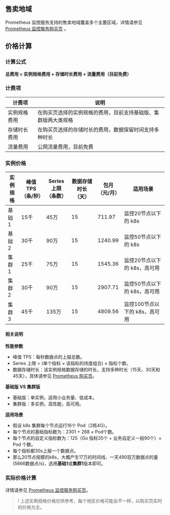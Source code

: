 ## 售卖地域 

Prometheus 监控服务支持的售卖地域覆盖多个主要区域，详情请参见 [Prometheus 监控服务购买页](https://buy.cloud.tencent.com/prometheus) 。


## 价格计算

### 计算公式
**总费用 = 实例规格费用 + 存储时长费用 + 流量费用（目前免费）**

### 计费项

|计费项|说明|
|-----|----|
|实例规格费用|在购买页选择的实例规格的费用，目前支持基础版、集群版两大类规格|
|存储时长费用|在购买页选择的存储时长的费用，数据保留时间支持多种时长|
|流量费用|公网流量费用，目前免费|

### 实例价格

| 实例<br>规格 | 峰值 <br>TPS（条/秒） | Series 上限<br>（条数） | 数据存储时长<br>（天） | <center>包月<br>（元/月）</center> | 适用场景                     |
| -------- | -------------- | ---------------- | ---------------- | ----------- | ---------------------------- |
| 基础1    | 15千           | 45万             | 15             | 711.97    | 监控20节点以下的  k8s          |
| 基础2    | 30千           | 90万             | 15             | 1240.99   | 监控50节点以下的 k8s          |
| 集群1    | 25千           | 75万             | 15             | 1545.36   | 监控20节点以下的 k8s，高可用  |
| 集群2    | 30千           | 90万             | 15             | 2907.71   | 监控50节点以下的 k8s，高可用  |
| 集群3    | 45千           | 135万            | 15             | <nobr>4809.56</nobr>   | 监控100节点以下的 k8s，高可用 |






#### 相关说明

**性能参数**
- 峰值 TPS：每秒数据点的上报总数。
- Series 上限 = (单个指标 × 该指标的纬度组合) × 指标个数。
- 数据存储时长：该实例规格数据存储的时长，支持多种时长（15天、30天和45天），具体请参见 [Prometheus 购买页](https://buy.cloud.tencent.com/prometheus)。


**基础版 VS 集群版**
- 基础版：单实例，适用小业务量、低成本。
- 集群版：多实例，高性能，高可用。

**适用场景**

- 假设 k8s 集群每个节点运行16个 Pod（2核4G）。
- 每个节点的基础指标数为：2301 + 268 × Pod个数。
- 每个节点的自定义指标数为：125（Go 指标35个 + 业务自定义一般90个）× Pod 个数。
- 每个指标都30s上报一个数据点。
- 那么20节点规模的k8s，大概产生17万的时间线、一天490百万数据点的量(5666数据点/s)，选用**基础1**或**集群1**版本即可。


### 实际价格计算

详情请参见 [ Prometheus 监控服务购买页](https://buy.cloud.tencent.com/prometheus)。

> ! 上述实例规格价格仅供参考，每个地区价格可能会不一样，以购买页实时的价格为主。
